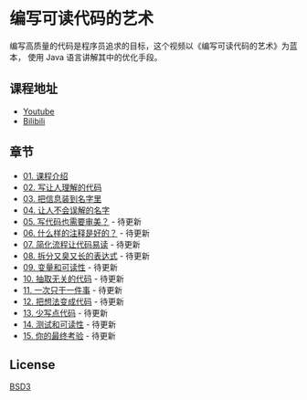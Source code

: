 # 编写可读代码的艺术

编写高质量的代码是程序员追求的目标，这个视频以《编写可读代码的艺术》为蓝本，
使用 Java 语言讲解其中的优化手段。

## 课程地址

- [Youtube](https://www.youtube.com/playlist?list=PLK2w-tGRdrj6908pHjT7Qs8zqzeCqdntl)
- [Bilibili](https://www.bilibili.com/video/av25532096/)

## 章节

- [01. 课程介绍](https://youtu.be/SNYwZ1l9blc)
- [02. 写让人理解的代码](https://youtu.be/GYTgrSQO8fs)
- [03. 把信息装到名字里](https://youtu.be/aEj9YF8uxts)
- [04. 让人不会误解的名字](https://youtu.be/ssuSlE3gSxc)
- [05. 写代码也需要审美？](#) - 待更新
- [06. 什么样的注释是好的？](#) - 待更新
- [07. 简化流程让代码易读](#) - 待更新
- [08. 拆分又臭又长的表达式](#) - 待更新
- [09. 变量和可读性](#) - 待更新
- [10. 抽取无关的代码](#) - 待更新
- [11. 一次只干一件事](#) - 待更新
- [12. 把想法变成代码](#) - 待更新
- [13. 少写点代码](#) - 待更新
- [14. 测试和可读性](#) - 待更新
- [15. 你的最终考验](#) - 待更新

## License

[BSD3](LICENSE)

